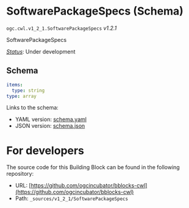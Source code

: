 
# SoftwarePackageSpecs (Schema)

`ogc.cwl.v1_2_1.SoftwarePackageSpecs` *v1.2.1*

SoftwarePackageSpecs

[*Status*](http://www.opengis.net/def/status): Under development

## Schema

```yaml
items:
  type: string
type: array

```

Links to the schema:

* YAML version: [schema.yaml](https://ogcincubator.github.io/bblocks-cwl/build/annotated/cwl/v1_2_1/SoftwarePackageSpecs/schema.json)
* JSON version: [schema.json](https://ogcincubator.github.io/bblocks-cwl/build/annotated/cwl/v1_2_1/SoftwarePackageSpecs/schema.yaml)


# For developers

The source code for this Building Block can be found in the following repository:

* URL: [https://github.com/ogcincubator/bblocks-cwl](https://github.com/ogcincubator/bblocks-cwl)
* Path: `_sources/v1_2_1/SoftwarePackageSpecs`

